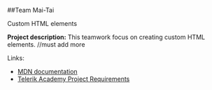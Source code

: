 ##Team Mai-Tai  

Custom HTML elements

**Project description:** 
This teamwork focus on creating custom HTML elements. //must add more


Links:
* [MDN documentation](https://developer.mozilla.org/en-US/docs/Web/Web_Components/Custom_Elements)
* [Telerik Academy Project Requirements](https://github.com/TelerikAcademy/JavaScript-UI-and-DOM/tree/master/Teamwork)





